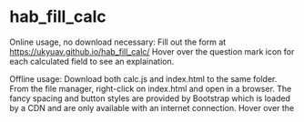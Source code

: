 # hab_fill_calc

Online usage, no download necessary:
Fill out the form at
https://ukyuav.github.io/hab_fill_calc/
Hover over the question mark icon for each calculated field to see an explaination.

Offline usage:
Download both calc.js and index.html to the same folder. 
From the file manager, right-click on index.html and open in a browser.
The fancy spacing and button styles are provided by Bootstrap which is loaded by a CDN and are only available with an internet connection.
Hover over the 
